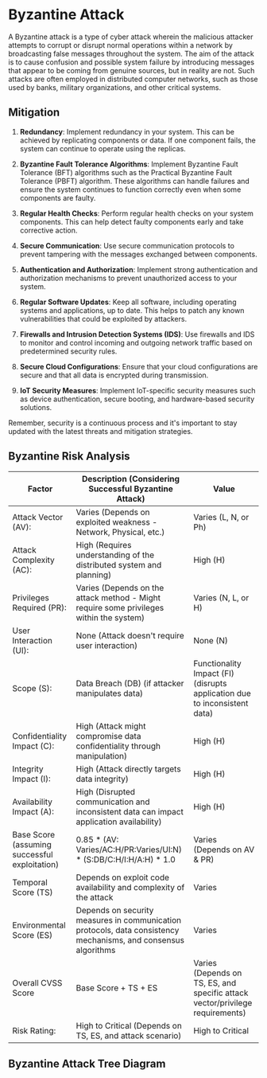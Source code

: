 # Byzantine Attack 

A Byzantine attack is a type of cyber attack wherein the malicious attacker attempts to corrupt or disrupt normal operations within a network by broadcasting false messages throughout the system. The aim of the attack is to cause confusion and possible system failure by introducing messages that appear to be coming from genuine sources, but in reality are not. Such attacks are often employed in distributed computer networks, such as those used by banks, military organizations, and other critical systems.

## Mitigation

1. **Redundancy**: Implement redundancy in your system. This can be achieved by replicating components or data. If one component fails, the system can continue to operate using the replicas.

2. **Byzantine Fault Tolerance Algorithms**: Implement Byzantine Fault Tolerance (BFT) algorithms such as the Practical Byzantine Fault Tolerance (PBFT) algorithm. These algorithms can handle failures and ensure the system continues to function correctly even when some components are faulty.

3. **Regular Health Checks**: Perform regular health checks on your system components. This can help detect faulty components early and take corrective action.

4. **Secure Communication**: Use secure communication protocols to prevent tampering with the messages exchanged between components.

5. **Authentication and Authorization**: Implement strong authentication and authorization mechanisms to prevent unauthorized access to your system.

6. **Regular Software Updates**: Keep all software, including operating systems and applications, up to date. This helps to patch any known vulnerabilities that could be exploited by attackers.

7. **Firewalls and Intrusion Detection Systems (IDS)**: Use firewalls and IDS to monitor and control incoming and outgoing network traffic based on predetermined security rules.

8. **Secure Cloud Configurations**: Ensure that your cloud configurations are secure and that all data is encrypted during transmission.

9. **IoT Security Measures**: Implement IoT-specific security measures such as device authentication, secure booting, and hardware-based security solutions.

Remember, security is a continuous process and it's important to stay updated with the latest threats and mitigation strategies.

## Byzantine Risk Analysis

|  **Factor**                  | **Description (Considering Successful Byzantine Attack)**                                                                                | **Value**                                                                 |
|-----------------------------|------------------------------------------------------------------------------------------------------------------------------------------|---------------------------------------------------------------------------|
| Attack Vector (AV):         | Varies (Depends on exploited weakness - Network, Physical, etc.)                                                                         | Varies (L, N, or Ph)                                                      |
| Attack Complexity (AC):     | High (Requires understanding of the distributed system and planning)                                                                     | High (H)                                                                  |
| Privileges Required (PR):   | Varies (Depends on the attack method - Might require some privileges within the system)                                                  | Varies (N, L, or H)                                                       |
| User Interaction (UI):      | None (Attack doesn't require user interaction)                                                                                           | None (N)                                                                  |
| Scope (S):                  | Data Breach (DB) (if attacker manipulates data)                                                                                          | Functionality Impact (FI) (disrupts application due to inconsistent data) |
| Confidentiality Impact (C): | High (Attack might compromise data confidentiality through manipulation)                                                                 | High (H)                                                                  |
| Integrity Impact (I):       | High (Attack directly targets data integrity)                                                                                            | High (H)                                                                  |
| Availability Impact (A):    | High (Disrupted communication and inconsistent data can impact application availability)                                                 | High (H)                                                                 |
|Base Score (assuming successful exploitation)| 0.85 * (AV: Varies/AC:H/PR:Varies/UI:N) * (S:DB/C:H/I:H/A:H) * 1.0 | Varies (Depends on AV & PR) |
|Temporal Score (TS) | Depends on exploit code availability and complexity of the attack | Varies |
|Environmental Score (ES) | Depends on security measures in communication protocols, data consistency mechanisms, and consensus algorithms | Varies |
|Overall CVSS Score | Base Score + TS + ES | Varies (Depends on TS, ES, and specific attack vector/privilege requirements) |
Risk Rating: | High to Critical (Depends on TS, ES, and attack scenario) | High to Critical |

## Byzantine Attack Tree Diagram
